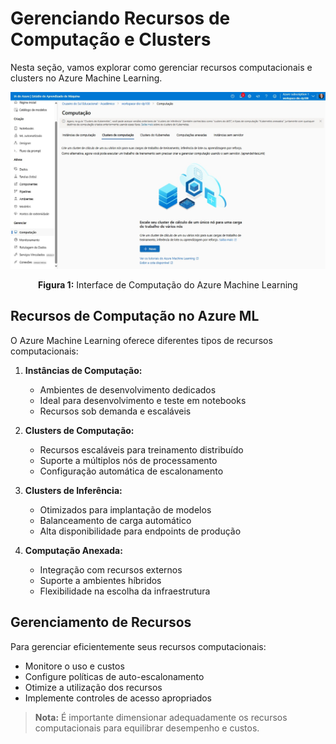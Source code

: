 # Gerenciando Recursos de Computação e Clusters

Nesta seção, vamos explorar como gerenciar recursos computacionais e clusters no Azure Machine Learning.

<div align='center'>
    <img src="/images/Projeto01/11_Computacao_Clusters.jpg" width=800px>
    <p><strong>Figura 1:</strong> Interface de Computação do Azure Machine Learning</p>
</div>

## Recursos de Computação no Azure ML

O Azure Machine Learning oferece diferentes tipos de recursos computacionais:

1. **Instâncias de Computação:**
   * Ambientes de desenvolvimento dedicados
   * Ideal para desenvolvimento e teste em notebooks
   * Recursos sob demanda e escaláveis

2. **Clusters de Computação:**
   * Recursos escaláveis para treinamento distribuído
   * Suporte a múltiplos nós de processamento
   * Configuração automática de escalonamento

3. **Clusters de Inferência:**
   * Otimizados para implantação de modelos
   * Balanceamento de carga automático
   * Alta disponibilidade para endpoints de produção

4. **Computação Anexada:**
   * Integração com recursos externos
   * Suporte a ambientes híbridos
   * Flexibilidade na escolha da infraestrutura

## Gerenciamento de Recursos

Para gerenciar eficientemente seus recursos computacionais:

* Monitore o uso e custos
* Configure políticas de auto-escalonamento
* Otimize a utilização dos recursos
* Implemente controles de acesso apropriados

> **Nota:** É importante dimensionar adequadamente os recursos computacionais para equilibrar desempenho e custos.
